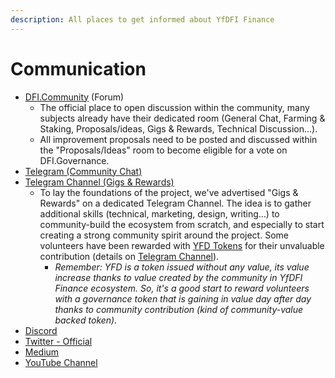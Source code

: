 ```yaml
---
description: All places to get informed about YfDFI Finance
---
```


# Communication

* [DFI.Community](http://www.dfi.community) \(Forum\)
  * The official place to open discussion within the community, many subjects already have their dedicated room \(General Chat, Farming & Staking, Proposals/ideas, Gigs & Rewards, Technical Discussion...\).
  * All improvement proposals need to be posted and discussed within the "Proposals/Ideas" room to become eligible for a vote on DFI.Governance.
* [Telegram \(Community Chat\)](https://t.me/yfdfi_finance)
* [Telegram Channel \(Gigs & Rewards\)](https://t.me/yfdfi_gigs)
  * To lay the foundations of the project, we've advertised "Gigs & Rewards" on a dedicated Telegram Channel. The idea is to gather additional skills \(technical, marketing, design, writing...\) to community-build the ecosystem from scratch, and especially to start creating a strong community spirit around the project. Some volunteers have been rewarded with [YFD Tokens](../tokens/yfd-votx.md) for their unvaluable contribution \(details on [Telegram Channel](https://t.me/yfdfi_gigs)\).
    * _Remember: YFD is a token issued without any value, its value increase thanks to value created by the community in YfDFI Finance ecosystem. So, it's a good start to reward volunteers with a governance token that is gaining in value day after day thanks to community contribution \(kind of community-value backed token\)._
* [Discord](https://discord.gg/jUTNmpp)
* [Twitter - Official](https://twitter.com/YfDFI_Finance)
* [Medium](%20https://medium.com/yfdfi-finance%20)
* [YouTube Channel](https://www.youtube.com/channel/UC-EUg37O4rg89ADqWWmWBLA)

